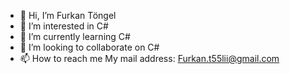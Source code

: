 - 👋 Hi, I’m Furkan Töngel
- 👀 I’m interested in C#
- 🌱 I’m currently learning C#
- 💞️ I’m looking to collaborate on C#
- 📫 How to reach me My mail address: Furkan.t55lii@gmail.com

<!---
FurkanTngl/FurkanTngl is a ✨ special ✨ repository because its `README.md` (this file) appears on your GitHub profile.
You can click the Preview link to take a look at your changes.
--->
